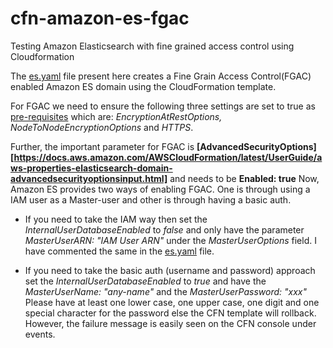 # cfn-amazon-es-fgac
Testing Amazon Elasticsearch with fine grained access control using Cloudformation

The [es.yaml](https://github.com/Castern/cfn-amazon-es-fgac/blob/main/es.yaml) file present here creates a Fine Grain Access Control(FGAC) enabled Amazon ES domain using the CloudFormation template. 

For FGAC we need to ensure the following three settings are set to true as [pre-requisites](https://docs.aws.amazon.com/elasticsearch-service/latest/developerguide/fgac.html#fgac-enabling) which are:
  *EncryptionAtRestOptions,* 
  *NodeToNodeEncryptionOptions* and 
  *HTTPS*. 
  
Further, the important parameter for FGAC is **[AdvancedSecurityOptions][https://docs.aws.amazon.com/AWSCloudFormation/latest/UserGuide/aws-properties-elasticsearch-domain-advancedsecurityoptionsinput.html]** and needs to be **Enabled: true**
Now, Amazon ES provides two ways of enabling FGAC. One is through using a IAM user as a Master-user and other is through having a basic auth. 
 - If you need to take the IAM way then set the *InternalUserDatabaseEnabled* to *false*  and only have the parameter *MasterUserARN: "IAM User ARN"* under the *MasterUserOptions* field. I have commented the same in the [es.yaml](https://github.com/Castern/cfn-amazon-es-fgac/blob/main/es.yaml) file. 
 
 - If you need to take the basic auth (username and password) approach set the *InternalUserDatabaseEnabled* to *true* and have the *MasterUserName: "any-name"* and the *MasterUserPassword: "xxx"* Please have at least one lower case, one upper case, one digit and one special character for the password else the CFN template will rollback. However, the failure message is easily seen on the CFN console under events. 
 
